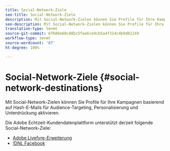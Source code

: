 ```yaml
---
title: Social-Network-Ziele
seo-title: Social-Network-Ziele
description: Mit Social-Network-Zielen können Sie Profile für Ihre Kampagnen basierend auf Hash-E-Mails für Audience-Targeting, Personalisierung und Unterdrückung aktivieren.
seo-description: Mit Social-Network-Zielen können Sie Profile für Ihre Kampagnen basierend auf Hash-E-Mails für Audience-Targeting, Personalisierung und Unterdrückung aktivieren.
translation-type: tm+mt
source-git-commit: 6f680a60c88bc5fee6ce9cb5a4f314c4b9d02249
workflow-type: tm+mt
source-wordcount: '87'
ht-degree: 100%

---
```



# Social-Network-Ziele {#social-network-destinations}

Mit Social-Network-Zielen können Sie Profile für Ihre Kampagnen basierend auf Hash-E-Mails für Audience-Targeting, Personalisierung und Unterdrückung aktivieren.

Die Adobe Echtzeit-Kundendatenplattform unterstützt derzeit folgende Social-Network-Ziele:

* [Adobe Livefyre-Erweiterung](/help/rtcdp/destinations/adobe-livefyre-extension.md)
* [!DNL Facebook](/help/rtcdp/destinations/facebook-destination.md)